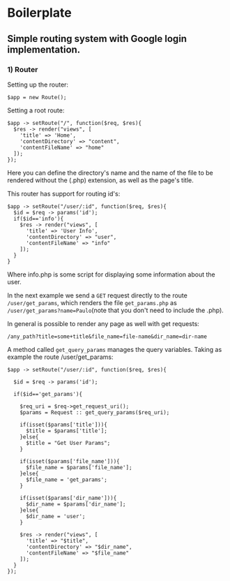 # Boilerplate

## Simple routing system with Google login implementation.

### 1) Router

Setting up the router:

`$app = new Route();`

Setting a root route:

```
$app -> setRoute("/", function($req, $res){
  $res -> render("views", [
    'title' => 'Home',
    'contentDirectory' => "content",
    'contentFileName' => "home"
  ]);
});
```
Here you can define the directory's name and the name of the file to be rendered without the (.php) extension, as well as the page's title.

This router has support for routing id's:

```
$app -> setRoute("/user/:id", function($req, $res){
  $id = $req -> params('id');
  if($id=='info'){
    $res -> render("views", [
      'title' => 'User Info',
      'contentDirectory' => "user",
      'contentFileName' => "info"
    ]);
  }
}
```

Where info.php is some script for displaying some information about the user.

In the next example we send a `GET` request directly to the route `/user/get_params`, which renders the file `get_params.php` as `/user/get_params?name=Paulo`(note that you don't need to include the .php).

In general is possible to render any page as well with get requests:

`/any_path?title=some+title&file_name=file-name&dir_name=dir-name`

A method called `get_query_params` manages the query variables. Taking as example the route /user/get_params:

```
$app -> setRoute("/user/:id", function($req, $res){

  $id = $req -> params('id');

  if($id=='get_params'){

    $req_uri = $req->get_request_uri();
    $params = Request :: get_query_params($req_uri);

    if(isset($params['title'])){
      $title = $params['title'];
    }else{
      $title = "Get User Params";
    }

    if(isset($params['file_name'])){
      $file_name = $params['file_name'];
    }else{
      $file_name = 'get_params';
    }

    if(isset($params['dir_name'])){
      $dir_name = $params['dir_name'];
    }else{
      $dir_name = 'user';
    }

    $res -> render("views", [
      'title' => "$title",
      'contentDirectory' => "$dir_name",
      'contentFileName' => "$file_name"
    ]);
  }
});
```

